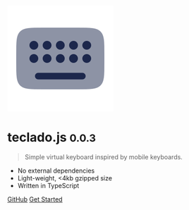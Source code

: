 ![logo](_media/icon.svg)

# teclado.js <small>0.0.3</small>

> Simple virtual keyboard inspired by mobile keyboards.

- No external dependencies
- Light-weight, <4kb gzipped size
- Written in TypeScript

[GitHub](https://github.com/eduhds/teclado.js)
[Get Started](#tecladojs)
